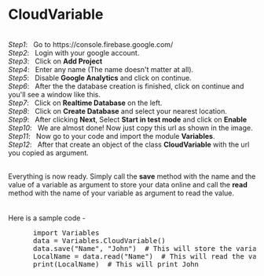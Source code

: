 # CloudVariable
</br>
<i>Step1</i>: &nbsp; Go to https://console.firebase.google.com/ </br>
<i>Step2</i>: &nbsp; Login with your google account. </br>
<i>Step3</i>: &nbsp; Click on <b>Add Project</b></br>
<i>Step4</i>: &nbsp; Enter any name (The name doesn't matter at all). </br>
<i>Step5</i>: &nbsp; Disable <b>Google Analytics</b> and click on continue. </br>
<i>Step6</i>: &nbsp; After the the database creation is finished, click on continue and you'll see a window like this. </br>
<i>Step7</i>: &nbsp; Click on <b>Realtime Database</b> on the left. </br>
<i>Step8</i>: &nbsp; Click on <b>Create Database</b> and select your nearest location. </br>
<i>Step9</i>: &nbsp; After clicking <b>Next</b>, Select <b>Start in test mode</b> and click on <b>Enable</b> </br>
<i>Step10</i>: &nbsp; We are almost done! Now just copy this url as shown in the image.</br>
<i>Step11</i>: &nbsp; Now go to your code and import the module <b>Variables</b>.</br>
<i>Step12</i>: &nbsp; After that create an object of the class <b>CloudVariable</b> with the url you copied as argument. </br></br>

Everything is now ready. Simply call the <b>save</b> method with the name and the value of a variable as argument to store your data online and call the <b>read</b> method with the name of your variable as argument to read the value. </br>
</br></br>
Here is a sample code -
<pre>
      import Variables
      data = Variables.CloudVariable()
      data.save("Name", "John")  # This will store the variable Name with the value John
      LocalName = data.read("Name")  # This will read the value of Name from cloud and store in LocalName
      print(LocalName)  # This will print John
</pre>
